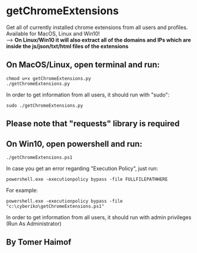 # getChromeExtensions 
  Get all of currently installed chrome extensions from all users and profiles.
  </br>
  Available for MacOS, Linux and Win10!
  </br>
  -->  <b>On Linux/Win10 it will also extract all of the domains and IPs which are inside the js/json/txt/html files of the extensions</b>


## On MacOS/Linux, open terminal and run:
   
  	chmod u+x getChromeExtensions.py
  	./getChromeExtensions.py
   
    
In order to get information from all users, it should run with "sudo":</br>
  
  	sudo ./getChromeExtensions.py
   
    
## Please note that "requests" library is required
 
## On Win10, open powershell and run:</b>
    
    ./getChromeExtensions.ps1
    
In case you get an error regarding "Execution Policy", just run:
    
    powershell.exe -executionpolicy bypass -file FULLFILEPATHHERE
    
For example:
    
    powershell.exe -executionpolicy bypass -file "c:\cyberiko\getChromeExtensions.ps1"
    
In order to get information from all users, it should run with admin privileges (Run As Administrator) 
  


## By Tomer Haimof
